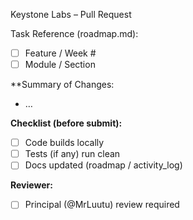Keystone Labs – Pull Request

Task Reference (roadmap.md):
- [ ] Feature / Week #
- [ ] Module / Section

**Summary of Changes:
- …

**Checklist (before submit):**
- [ ] Code builds locally
- [ ] Tests (if any) run clean
- [ ] Docs updated (roadmap / activity_log)

**Reviewer:**
- [ ] Principal (@MrLuutu) review required
